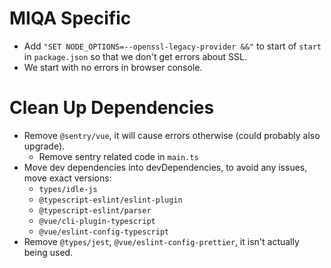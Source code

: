 # MIQA Specific
- Add `"SET NODE_OPTIONS=--openssl-legacy-provider &&"` to start of `start` in `package.json` so that we don't get errors about SSL.
- We start with no errors in browser console.

# Clean Up Dependencies
- Remove `@sentry/vue`, it will cause errors otherwise (could probably also upgrade).
    - Remove sentry related code in `main.ts`
- Move dev dependencies into devDependencies, to avoid any issues, move exact versions:
    - `types/idle-js`
    - `@typescript-eslint/eslint-plugin`
    - `@typescript-eslint/parser`
    - `@vue/cli-plugin-typescript`
    - `@vue/eslint-config-typescript`
- Remove `@types/jest`, `@vue/eslint-config-prettier`, it isn't actually being used.
